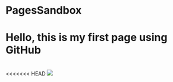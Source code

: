 # PagesSandbox
<h1>
Hello, this is my first page using GitHub
</h1><br>
<<<<<<< HEAD
<a href="FirstDocument.md"><img src="https://en.wikipedia.org/wiki/Capacitor#/media/File:Capacitors_(7189597135).jpg"></a>
